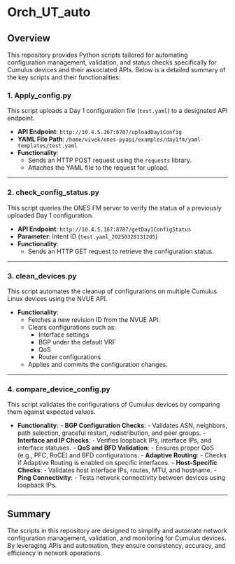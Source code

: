 # Orch_UT_auto

## Overview
This repository provides Python scripts tailored for automating configuration management, validation, and status checks specifically for Cumulus devices and their associated APIs. Below is a detailed summary of the key scripts and their functionalities:

### 1. **Apply_config.py**
This script uploads a Day 1 configuration file (`test.yaml`) to a designated API endpoint.

- **API Endpoint**: `http://10.4.5.167:8787/uploadDay1Config`
- **YAML File Path**: `/home/vivek/ones-pyapi/examples/day1fm/yaml-templates/test.yaml`
- **Functionality**:
    - Sends an HTTP POST request using the `requests` library.
    - Attaches the YAML file to the request for upload.

---

### 2. **check_config_status.py**
This script queries the ONES FM server to verify the status of a previously uploaded Day 1 configuration.

- **API Endpoint**: `http://10.4.5.167:8787/getDay1ConfigStatus`
- **Parameter**: Intent ID (`test.yaml_20250328131205`)
- **Functionality**:
    - Sends an HTTP GET request to retrieve the configuration status.

---

### 3. **clean_devices.py**
This script automates the cleanup of configurations on multiple Cumulus Linux devices using the NVUE API.

- **Functionality**:
    - Fetches a new revision ID from the NVUE API.
    - Clears configurations such as:
        - Interface settings
        - BGP under the default VRF
        - QoS
        - Router configurations
    - Applies and commits the configuration changes.

---

### 4. **compare_device_config.py**
This script validates the configurations of Cumulus devices by comparing them against expected values.

- **Functionality**:
        - **BGP Configuration Checks**:
                - Validates ASN, neighbors, path selection, graceful restart, redistribution, and peer groups.
        - **Interface and IP Checks**:
                - Verifies loopback IPs, interface IPs, and interface statuses.
        - **QoS and BFD Validation**:
                - Ensures proper QoS (e.g., PFC, RoCE) and BFD configurations.
        - **Adaptive Routing**:
                - Checks if Adaptive Routing is enabled on specific interfaces.
        - **Host-Specific Checks**:
                - Validates host interface IPs, routes, MTU, and hostname.
        - **Ping Connectivity**:
                - Tests network connectivity between devices using loopback IPs.

---

## Summary
The scripts in this repository are designed to simplify and automate network configuration management, validation, and monitoring for Cumulus devices. By leveraging APIs and automation, they ensure consistency, accuracy, and efficiency in network operations.